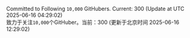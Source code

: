 Committed to Following `10,000` GitHubers. Current: <!-- FOLLOWING_COUNT -->300<!-- FOLLOWING_COUNT --> (Update at UTC <!-- LAST_UPDATED -->2025-06-16 04:29:02<!-- LAST_UPDATED -->)<br>
致力于关注`10,000`个GitHuber。当前：<!-- FOLLOWING_COUNT -->300<!-- FOLLOWING_COUNT --> (更新于北京时间 <!-- LAST_UPDATED_CST -->2025-06-16 12:29:02<!-- LAST_UPDATED_CST -->)
